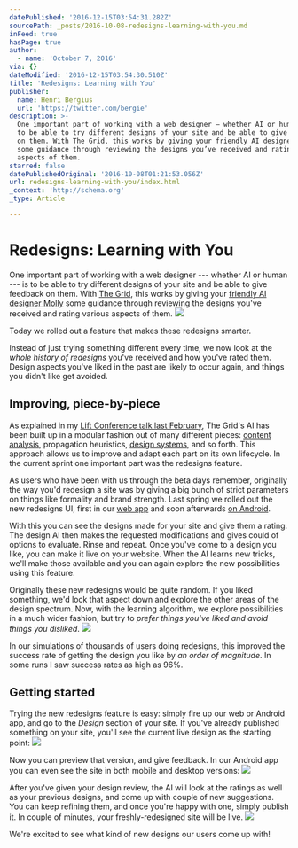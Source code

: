 ```yaml
---
datePublished: '2016-12-15T03:54:31.282Z'
sourcePath: _posts/2016-10-08-redesigns-learning-with-you.md
inFeed: true
hasPage: true
author:
  - name: 'October 7, 2016'
via: {}
dateModified: '2016-12-15T03:54:30.510Z'
title: 'Redesigns: Learning with You'
publisher:
  name: Henri Bergius
  url: 'https://twitter.com/bergie'
description: >-
  One important part of working with a web designer — whether AI or human — is
  to be able to try different designs of your site and be able to give feedback
  on them. With The Grid, this works by giving your friendly AI designer Molly
  some guidance through reviewing the designs you’ve received and rating various
  aspects of them.
starred: false
datePublishedOriginal: '2016-10-08T01:21:53.056Z'
url: redesigns-learning-with-you/index.html
_context: 'http://schema.org'
_type: Article

---
```

# Redesigns: Learning with You

One important part of working with a web designer --- whether AI or human --- is to be able to try different designs of your site and be able to give feedback on them. With [The Grid][0], this works by giving your [friendly AI designer Molly][1] some guidance through reviewing the designs you've received and rating various aspects of them.
![](https://the-grid-user-content.s3-us-west-2.amazonaws.com/6d30a7eb-83b2-4947-afb1-42e547ab7691.png)

Today we rolled out a feature that makes these redesigns smarter.

Instead of just trying something different every time, we now look at the _whole history of redesigns_ you've received and how you've rated them. Design aspects you've liked in the past are likely to occur again, and things you didn't like get avoided.

## Improving, piece-by-piece

As explained in my [Lift Conference talk last February][2], The Grid's AI has been built up in a modular fashion out of many different pieces: [content analysis][3], propagation heuristics, [design systems][4], and so forth. This approach allows us to improve and adapt each part on its own lifecycle. In the current sprint one important part was the redesigns feature.

As users who have been with us through the beta days remember, originally the way you'd redesign a site was by giving a big bunch of strict parameters on things like formality and brand strength. Last spring we rolled out the new redesigns UI, first in our [web app][5] and soon afterwards [on Android][6].

With this you can see the designs made for your site and give them a rating. The design AI then makes the requested modifications and gives could of options to evaluate. Rinse and repeat. Once you've come to a design you like, you can make it live on your website. When the AI learns new tricks, we'll make those available and you can again explore the new possibilities using this feature.

Originally these new redesigns would be quite random. If you liked something, we'd lock that aspect down and explore the other areas of the design spectrum. Now, with the learning algorithm, we explore possibilities in a much wider fashion, but try to _prefer things you've liked and avoid things you disliked_.
![](https://the-grid-user-content.s3-us-west-2.amazonaws.com/bfdb8ac9-e76d-4eca-a329-b6f7062fea88.jpg)

In our simulations of thousands of users doing redesigns, this improved the success rate of getting the design you like by _an order of magnitude_. In some runs I saw success rates as high as 96%.

## Getting started

Trying the new redesigns feature is easy: simply fire up our web or Android app, and go to the _Design_ section of your site. If you've already published something on your site, you'll see the current live design as the starting point:
![](https://the-grid-user-content.s3-us-west-2.amazonaws.com/b66ede6d-74b1-4e08-992e-f53633f67ddf.png)

Now you can preview that version, and give feedback. In our Android app you can even see the site in both mobile and desktop versions:
![](https://the-grid-user-content.s3-us-west-2.amazonaws.com/886de882-9abb-4457-872d-b003b0e6aecd.png)

After you've given your design review, the AI will look at the ratings as well as your previous designs, and come up with couple of new suggestions. You can keep refining them, and once you're happy with one, simply publish it. In couple of minutes, your freshly-redesigned site will be live.
![](https://the-grid-user-content.s3-us-west-2.amazonaws.com/24bdbda7-7636-4bbe-a45f-a0210f332e94.png)

We're excited to see what kind of new designs our users come up with!

[0]: https://thegrid.io/
[1]: https://blog.thegrid.io/the-wizard-of-gridsites-molly-your-new-ai-bff
[2]: https://youtu.be/v65HLBGLG_g
[3]: http://automata.cc/discovering-salient-regions
[4]: http://design-systems.github.io/basics/
[5]: https://app.thegrid.io/
[6]: https://blog.thegrid.io/the-new-android-app